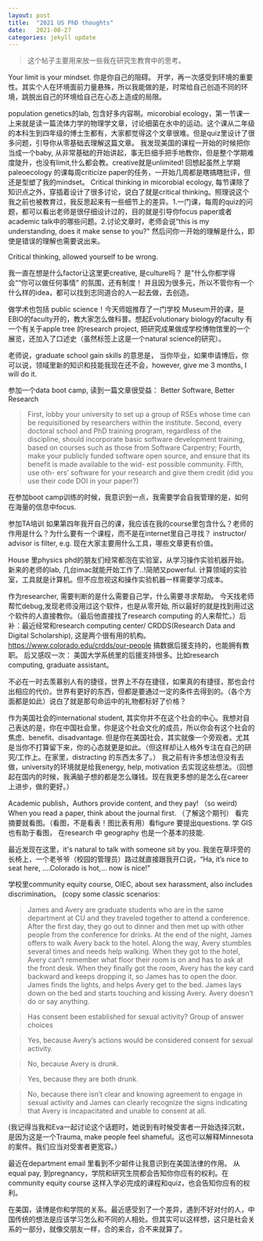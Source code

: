 ```yaml
---
layout: post
title:  "2021 US PhD thoughts"
date:   2021-08-27 
categories: jekyll update
---
```

> 这个帖子主要用来放一些我在研究生教育中的思考。

Your limit is your mindset. 你是你自己的阻碍。
开学，再一次感受到环境的重要性。其实个人在环境面前力量悬殊，所以我能做的是，时常给自己创造不同的环境，跳脱出自己的环境给自己在心态上造成的局限。

population genetics的lab, 包含好多内容啊。micorobial ecology，第一节课一上来就是读一篇流体力学的物理学文章，讨论细菌在水中的运动。这个课从二年级的本科生到四年级的博士生都有，大家都觉得这个文章很难。但是quiz里设计了很多问题，引导你从零基础去理解这篇文章。
我发现美国的课程一开始的时候把你当成一个baby, 从非常基础的开始讲起，事无巨细手把手地教你，但是整个学期难度陡升，也没有limit,什么都会教。creative就是unlimited!  回想起虽然上学期paleoecology 的课每周criticize paper的任务，一开始几周都是瞎搞瞎批评，但还是型塑了我的mindset。
Critical thinking in micorobial ecology, 每节课除了知识点之外，穿插着设计了很多讨论，说白了就是critical thinking。照理说这个我之前也被教育过，我反思起来有一些细节上的差异。1.一门课，每周的quiz的问题，都可以看出老师是很仔细设计过的，目的就是引导你focus paper或者academic talk中的哪些问题。2.讨论文章时，老师会说“this is my understanding, does it make sense to you?" 然后问你一开始的理解是什么，即使是错误的理解也需要说出来。

Critical thinking, allowed yourself to be wrong.

我一直在想是什么factor让这里更creative, 是culture吗？
是"什么你都学得会““你可以做任何事情” 的氛围，还有制度！
并且因为很多元，所以不管你有一个什么样的idea，都可以找到志同道合的人一起去做，去创造。

做学术也包括 public science！今天师姐推荐了一门学校 Museum开的课，是EBIO的faculty开的，教大家怎么做科普。想起Evolutionary biology的faculty 有一个有关于apple tree 的research project, 把研究成果做成学校博物馆里的一个展览，还加入了口述史（虽然标签上这是一个natural science的研究）。

老师说，graduate school gain skills 的意思是， 当你毕业，如果申请博后，你可以说，领域里新的知识和技能我现在还不会，however, give me 3 months, I will do it. 

参加一个data boot camp, 读到一篇文章很受益： Better Software, Better Research
> First, lobby your university to set up a group of RSEs whose time can be requisitioned by researchers within the institute. 
  Second, every doctoral school and PhD training program, regardless of the discipline, should incorporate basic software development training, based on courses such as those from Software Carpentry; 
  Fourth, make your publicly funded software open source, and ensure that its benefit is made available to the wid- est possible community. Fifth, use oth- ers’ software for your research and give them credit (did you use their code DOI in your paper?) 

在参加boot camp训练的时候，我意识到一点，我需要学会自我管理的是，如何在海量的信息中focus.

参加TA培训
如果第四年我开自己的课，我应该在我的course里包含什么？老师的作用是什么？为什么要有一个课程，而不是在internet里自己寻找？
instructor/ advisor is filter, e.g. 现在大家主要用什么工具，哪些文章更有价值。

House 里physics phd的朋友们经常都泡在实验室，从学习操作实验机器开始。新来的老师的lab, 几台imac就能开始工作了..!简陋又powerful. 计算领域的实验室，工具就是计算机。但不应忽视这和操作实验机器一样需要学习成本。

作为researcher, 需要判断的是什么需要自己学，什么需要寻求帮助。
今天找老师帮忙debug,发现老师没用过这个软件，也是从零开始, 所以最好的就是找到用过这个软件的人直接教你。（最后他直接找了research computing 的人来帮忙。）后补：最近经常和research computing center/ CRDDS(Research Data and Digital Scholarship), 这是两个很有用的机构。
https://www.colorado.edu/crdds/our-people  搞数据后援支持的，也能拥有教职。
后又感叹一次： 美国大学系统里的后援支持很多。比如research computing, graduate assistant。

不必在一时去羡慕别人有的捷径，世界上不存在捷径，如果真的有捷径，那也会付出相应的代价。世界有更好的东西，但都是要通过一定的条件去得到的。（各个方面都是如此）说白了就是那句命运中的礼物都标好了价格？

作为美国社会的international student, 其实你并不在这个社会的中心。我想对自己表达的是，你在中国社会里，你是这个社会文化的成员，所以你会有这个社会的焦虑、benefit、disadvantage. 但是你在美国社会，其实就像一个旁观者。尤其是当你不打算留下来，你的心态就更是如此。（但这样却让人格外专注在自己的研究/工作上。在家里，distracting 的东西太多了。）
我之前有许多想法但没有去做，university的环境就是给我energy, help, motivation 去实现这些想法。（回想起在国内的时候，我满脑子想的都是怎么赚钱。现在我更多想的是怎么在career上进步，做的更好。）

Academic publish，Authors provide content, and they pay! （so weird)
When you read a paper, think about the journal first. （了解这个期刊）
看完摘要就看图。（看图，不是看表！图比表有用）看figure 要提出questions.
学 GIS 也有助于看图， 在research 中 geography 也是一个基本的技能.

最近发现在这里，it's natural to talk with someone sit by you. 我坐在草坪旁的长椅上，一个老爷爷（校园的管理员）路过就直接跟我开口说，“Ha, it’s nice to seat here, ….Colorado is hot,… now is nice!”

学校里community equity course, OIEC, about sex harassment, also includes discrimination。
(copy some classic scenarios:
> James and Avery are graduate students who are in the same department at CU and they traveled together to attend a conference. After the first day, they go out to dinner and then met up with other people from the conference for drinks. At the end of the night, James offers to walk Avery back to the hotel. Along the way, Avery stumbles several times and needs help walking. When they got to the hotel, Avery can’t remember what floor their room is on and has to ask at the front desk. When they finally got the room, Avery has the key card backward and keeps dropping it, so James has to open the door. James finds the lights, and helps Avery get to the bed. James lays down on the bed and starts touching and kissing Avery. Avery doesn’t do or say anything.

> Has consent been established for sexual activity?  Group of answer choices

>Yes, because Avery’s actions would be considered consent for sexual activity.

>No, because Avery is drunk.

>Yes, because they are both drunk.

>No, because there isn’t clear and knowing agreement to engage in sexual activity and James can clearly recognize the signs indicating that Avery is incapacitated and unable to consent at all.

(我记得当我和Eva一起讨论这个话题时，她说到有时候受害者一开始选择沉默，是因为这是一个Trauma, make people feel shameful。这也可以解释Minnesota的案件。我们应当对受害者更宽容。）

最近在department email 里看到不少邮件让我意识到在美国法律的作用。 从equal pay, 到pregnancy，学院和研究生院都会告知你你应有的权利。在community equity course 这样入学必完成的课程和quiz，也会告知你应有的权利。

在美国，读博是你和学院的关系。最近感受到了一个差异，遇到不好对付的人，中国传统的想法是应该学习怎么和不同的人相处。但其实可以这样想，这只是社会关系的一部分，就像交朋友一样，合的来合，合不来就算了。


